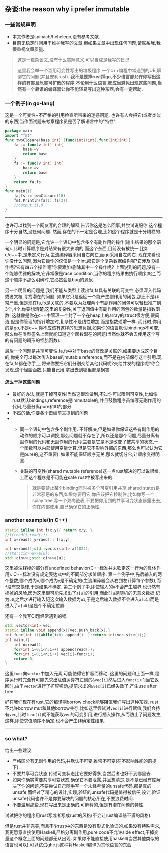 ## 杂谈:the reason why i prefer immutable

### 一些常规声明

- 本文作者是spinach/hehelego,没有参考文献.
- 目前无稳定时间用于维护我写的文章,但如果文章中出现任何问题,请联系我,我很重视文章质量.

> 这是一篇杂谈文,没有什么实际意义,可以当成是我写的日记.
>
> 这里我会举一个滥用可变性写出的垃圾程序,一个c++编程中常遇到的UB,聊聊它的问题(并且安利rust).
> **我不是要捧rust踩go,不少语言都允许你写出这样的有害且危害可扩散的程序.不论用什么语言,都应当避免出现这些问题,当然有一个靠谱的编译器让你不能轻易写出这种东西,会有一定帮助.**


### 一个例子(in go-lang)
这是一个可变性+不严格的引用检查所带来的迷惑问题,
也许有人会把它(或者类似的东西)当作面试题来考察程序员是否了解语言中的"特性".

```go
package main
import "fmt"
func twoClosure(base int) (func(int)(int),func(int)int){
    fa := func(v int) int{
        base+=v
        return base
    }
    fs := func(v int) int{
        base-=v
        return base
    }
    return fa,fs
}
func main(){
    fa,fs := twoClosure(10)
    fmt.Println(fa(1),fs(3))
    //output:11,8
}
```

---------

也许可以找到一个网友写的合理的解释,告诉你这是怎么回事,并尝试说服你,这个程序十分自然,没任何问题.
然而,存在的不一定是合理,比如这个程序就是十分糟糕的.
    
一个明显的问题是,它允许一个语句中包含多个有副作用的操作(输出结果的那个语句).
此时计算顺序是对结果有很大影响的,而这个东西,目前没有被统一,比如c/c++中,是未定义行为,主流编译器采用自右向左,而go采用自左向右.
现在来看也许没什么问题,因为它操作的仅仅是一个int,那它是个复杂数据结构呢?它涉及IO操作呢?它有四五个操作呢?你要添加/删除其中一个操作呢?
上面说到的问题,没有一个能够优雅的解决,它非常像是race condition,当你的程序结果由执行顺序决定,而这个顺序不那么明确时,它必然会是bug的源泉.

另一个明显的问题是,我们不能从类型上读出fa,fs具有关联的可变性,必须深入代码或者文档,寻找潜在的问题.
如果它只是返回一个能产生副作用的闭包,那还不是非常严重,但是现在fa,fs是关联的,不要以为处理两个有副作用的闭包可以轻松推广到3个,4个,你要想清楚,这里的复杂性,关于返回值中有副作用的闭包的数量是指数函数!
这就像是你在c++中管理一个封了一个在heap上的array的struct很方便,很简洁,但是你管理的指针增加时,复杂性不是线性增加,而是指数递增一样.
而此时,你用的是go,不是c++,你不应该有这样的思想负担,如果你的语言默认bindings不可变,那么你在类型签名上面就能知道这个函数潜在的问题(当然你就不会去使用这个写的有问题的畸形的怪胎函数).

最后一个问题是共享可变性,fa,fs中对于base的修改是关联的,如果要达成这个目的,你完全可以每次传入base的mutable reference,而不是在内部保存这个引用.现在fa,fs都在你手上,将来你要把它们分别交给其他代码呢?交给并发的程序呢?你会发现,这个怪胎函数,只能自己用,拿出去到哪里都是祸害.
    
#### 怎么干掉这些问题
- 最好的办法,就是干掉可变性!当然这很难做到,不过你可以限制可变性,比如像rust默认bindings,reference是immutable的,并且鼓励程序员编写无副作用的代码,尽量分离pure和IO的部分.
- 不然的话,你要各个击破前文提到的问题
- - 同一个语句中包含多个副作用. 不好解决,但是如果你保证这些有副作用的动作的顺序可以调换,那么问题就不存在了,所以还是那个问题,尽量分离有副作用的代码和无副作用的代码(主要是它是不是改变了被共享的状态,一个函数可以内部使用变量计算,但是它不影响外部的东西,那么也可以认为它是pure的,这不重要). 如果不能保证顺序无关,那么就切分它,让顺序变得明显.

  - 关联的可变性(shared mutable reference)这一点rust解决的可以说很棒,上面这个程序是不可能在safe rust中被写出来的.

    > 就是要禁止某个binding同时被多个可变引用共享,shared states是非常邪恶的东西,如果你要用它,你应该把它控制住,比如你写一个splay tree,写一个双向链表,不要把你用到的共享可变状态暴露出去,你在内部使用,自己确保它的正确性.
    >





### another example(in C++)

```cpp
static inline int f(x,y){ return x/y; }
//f(read(),read());
int x=read(),y=raed(); f(x,y);

int u=rand();std::vector<int> a(1024);
//std::cin>>u>>a[u];
std::cin>>u;std::cin>>a[u];

```

这里被注释掉的部分有undefined behavior(C++标准并未钦定这一行为的具体作用).
C++标准没有规定表达式中的不同部分求值顺序.
第一个例子中,先后输入的两个整数,哪个成为`x`,哪个成为`y`是不确定的(主流编译器会从右到左计算每个参数),而`f`没有交换律,于是结果不确定.
第二个例子中,即使输入的`u`不会产生越界,也仍然有挂掉的风险,因为这里很可能先求出了`a[u]`的引用,而此时`u`是随机的无意义数据,记为`u0`,之后才进行输入记这次输入数据为`u1`,于是之后输入数据不会进入`a[u1]`而是进入了`a[u0]`这是个不确定位置.

还有一个我写OI题经常遇到的锅.

```cpp
std::vector<int> vec;
static inline void append(x){vec.push_back(x);}
int func(int i){while(i>0) append(i--);return int(vec.size());}
int main(){
    int n=read();
    for(int i=0;i<n;i++) append(read());
    for(int i=0;i<n;i++) vec[i]=func(i);
    return 0;
}
```

这里`func`向`vector`中加入元素,可能使得它扩容而移动.
这里的问题和上面一样,程序运行时完全有可能先求出赋值运算符左侧的`&vec[i]`然后进入`func(i)`而当它返回时,由于`vector`进行了扩容移动,提前求出的`&vec[i]`已经失效了,产生use after free.




好在我们现在有rust,它的编译期borrow check能够阻值我们写出这种东西.
rust不允许borrow mut和其他borrow共存,比如这里尝试对`vec[i]`进行赋值,我们会持有`vec`,此时`func(i)`就不能获取`vec`的可变引用,进行插入操作,从而防止了问题发生,这样,即使求值顺序不确定,也不会产生非确定性结果.



--------



### so what?

给出一些建议

- 严格区分有无副作用的代码,并默认不可变,推崇不可变(在不影响性能的前提下).
- 不要共享可变状态,传递可变状态比它要好得多,当然后者也好不到哪里去.
- 如果你确实需要共享可变状态,确保它不要泄露,并且想清楚,是不是已经有库解决了你的问题,不要尝试自己随手写一个未经考量的unsafe代码,那是真的unsafe,而经过了精心的设计,实现,验证的unsafe代码是值得被信任,设计,验证unsafe代码也许不是你要解决的问题的核心所在,不要浪费时间.
- 不要滥用那些,现在写出来是正确的,可解释的,但是有潜在问题的特性.

试试把你的程序用rust写或者写成rust的风格(不会让rust编译器不满的风格).



但是rust并非完美,而且不少rust中的东西是没有形式化验证的.如果没有特殊需求,我更愿意直接使用Haskell,严格分离副作用,pure code不允许side effect,干掉变量这个概念上面的问题都无从出现.
如果你不能直接使用haskell(当然其他类似的语言也可以),可以试试ghc.js这种将Haskell编译为其他语言的东西.
